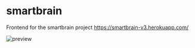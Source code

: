 # smartbrain
Frontend for the smartbrain project
https://smartbrain-v3.herokuapp.com/

![preview](https://i.imgur.com/iYeGG0e.png)
